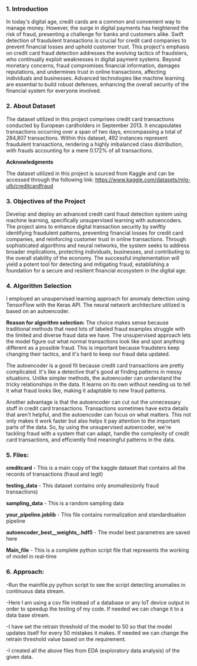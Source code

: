 ### 1. Introduction

In today's digital age, credit cards are a common and convenient way to manage money. However, the surge in digital payments has heightened the risk of fraud, presenting a challenge for banks and customers alike. Swift detection of fraudulent transactions is crucial for credit card companies to prevent financial losses and uphold customer trust. This project's emphasis on credit card fraud detection addresses the evolving tactics of fraudsters, who continually exploit weaknesses in digital payment systems. Beyond monetary concerns, fraud compromises financial information, damages reputations, and undermines trust in online transactions, affecting individuals and businesses. Advanced technologies like machine learning are essential to build robust defenses, enhancing the overall security of the financial system for everyone involved.

### 2. About Dataset

The dataset utilized in this project comprises credit card transactions conducted by European cardholders in September 2013. It encapsulates transactions occurring over a span of two days, encompassing a total of 284,807 transactions. Within this dataset, 492 instances represent fraudulent transactions, rendering a highly imbalanced class distribution, with frauds accounting for a mere 0.172% of all transactions.

**Acknowledgments**

The dataset utilized in this project is sourced from Kaggle and can be accessed through the following link: https://www.kaggle.com/datasets/mlg-ulb/creditcardfraud

### 3. Objectives of the Project

Develop and deploy an advanced credit card fraud detection system using machine learning, specifically unsupervised learning with autoencoders. The project aims to enhance digital transaction security by swiftly identifying fraudulent patterns, preventing financial losses for credit card companies, and reinforcing customer trust in online transactions. Through sophisticated algorithms and neural networks, the system seeks to address broader implications, protecting individuals, businesses, and contributing to the overall stability of the economy. The successful implementation will yield a potent tool for detecting and mitigating fraud, establishing a foundation for a secure and resilient financial ecosystem in the digital age.

### 4. Algorithm Selection

I employed an unsupervised learning approach for anomaly detection using TensorFlow with the Keras API. The neural network architecture utilized is based on an autoencoder.

**Reason for algorithm selection:**
The choice makes sense because traditional methods that need lots of labeled fraud examples struggle with the limited and diverse fraud data we have. The unsupervised approach lets the model figure out what normal transactions look like and spot anything different as a possible fraud. This is important because fraudsters keep changing their tactics, and it's hard to keep our fraud data updated.

The autoencoder is a good fit because credit card transactions are pretty complicated. It's like a detective that's good at finding patterns in messy situations. Unlike simpler methods, the autoencoder can understand the tricky relationships in the data. It learns on its own without needing us to tell it what fraud looks like, making it adaptable to new fraud patterns.

Another advantage is that the autoencoder can cut out the unnecessary stuff in credit card transactions. Transactions sometimes have extra details that aren't helpful, and the autoencoder can focus on what matters. This not only makes it work faster but also helps it pay attention to the important parts of the data. So, by using the unsupervised autoencoder, we're tackling fraud with a system that can adapt, handle the complexity of credit card transactions, and efficiently find meaningful patterns in the data.

### 5. Files:

**creditcard** - This is a main copy of the kaggle dataset that contains all the records of transactions (fraud and legit)

**testing_data** - This dataset contains only anomalies(only fraud transactions)

**sampling_data** - This is a random sampling data

**your_pipeline.joblib** - This file contains normalization and standardisation pipeline

**autoencoder_best__weights_.hdf5** - The model best parametres are saved here

**Main_file** - This is a complete python script file that represents the working of model in real-time

### 6. Approach:
-Run the mainfile.py python script to see the script detecting anomalies in continuous data stream.

-Here I am using a csv file instead of a database or any IoT device output in order to speedup the testing of my code. If needed we can change it to a data base stream.

-I have set the retrain threshold of the model to 50 so that the model updates itself for every 50 mistakes it makes. If needed we can change the retrain threshold value based on the requirement.

-I created all the above files from EDA (exploratory data analysis) of the given data.
